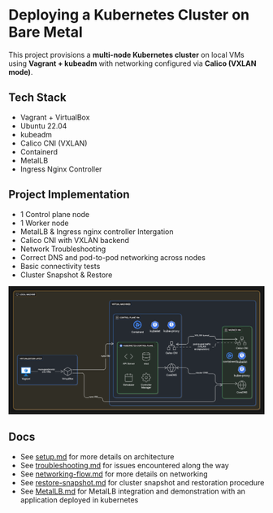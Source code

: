 # Deploying a Kubernetes Cluster on Bare Metal

This project provisions a **multi-node Kubernetes cluster** on local VMs using **Vagrant + kubeadm** with networking configured via **Calico (VXLAN mode)**.

## Tech Stack

- Vagrant + VirtualBox
- Ubuntu 22.04
- kubeadm
- Calico CNI (VXLAN)
- Containerd
- MetalLB
- Ingress Nginx Controller

## Project Implementation

- 1 Control plane node
- 1 Worker node
- MetalLB & Ingress nginx controller Intergation
- Calico CNI with VXLAN backend
- Network Troubleshooting
- Correct DNS and pod-to-pod networking across nodes
- Basic connectivity tests
- Cluster Snapshot & Restore

![architecture](docs/assets/architecture-overview.png)

## Docs

- See [setup.md](docs/setup.md) for more details on architecture
- See [troubleshooting.md](docs/troubleshooting.md) for issues encountered along the way
- See [networking-flow.md](docs/networking-flow.md) for more details on networking
- See [restore-snapshot.md](docs/restore-snapshot.md) for cluster snapshot and restoration procedure
- See [MetalLB.md](docs/MetalLB.md) for MetalLB integration and demonstration with an application deployed in kubernetes
